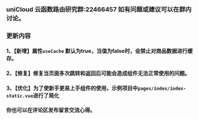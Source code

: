 ### uniCloud 云函数路由研究群:22466457 如有问题或建议可以在群内讨论。
###  更新内容
#### 1、【新增】属性`useCache` 默认为true，当值为false时，会禁止对商品数据进行缓存。
#### 2、【修复】修复当页面多次跳转和返回后可能会造成组件无法正常使用的问题。
#### 3、【优化】为了使新手更易上手组件的使用，示例项目中`pages/index/index-static.vue`进行了简化

#### 你也可以在评论区发布留言交流心得。